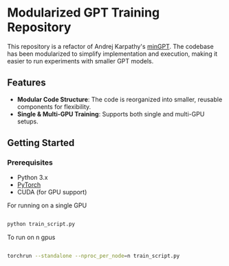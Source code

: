 # Modularized GPT Training Repository

This repository is a refactor of Andrej Karpathy's [minGPT](https://github.com/karpathy/build-nanogpt). The codebase has been modularized to simplify implementation and execution, making it easier to run experiments with smaller GPT models.

## Features
- **Modular Code Structure**: The code is reorganized into smaller, reusable components for flexibility.
- **Single & Multi-GPU Training**: Supports both single and multi-GPU setups.

## Getting Started

### Prerequisites
- Python 3.x
- [PyTorch](https://pytorch.org/get-started/locally/)
- CUDA (for GPU support)


For running on a single GPU
```bash

python train_script.py
```

To run on n gpus

```bash

torchrun --standalone --nproc_per_node=n train_script.py
